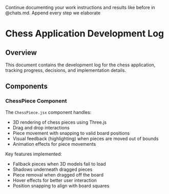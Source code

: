 Continue documenting your work instructions and results like before in @chats.md. Append every step we elaborate

# Chess Application Development Log

## Overview
This document contains the development log for the chess application, tracking progress, decisions, and implementation details.

## Components
### ChessPiece Component
The `ChessPiece.jsx` component handles:
- 3D rendering of chess pieces using Three.js
- Drag and drop interactions
- Piece movement with snapping to valid board positions
- Visual feedback (highlighting) when pieces are moved out of bounds
- Animation effects for piece movements

Key features implemented:
- Fallback pieces when 3D models fail to load
- Shadows underneath dragged pieces
- Piece removal when dragged off the board
- Hover effects for better user interaction
- Position snapping to align with board squares
